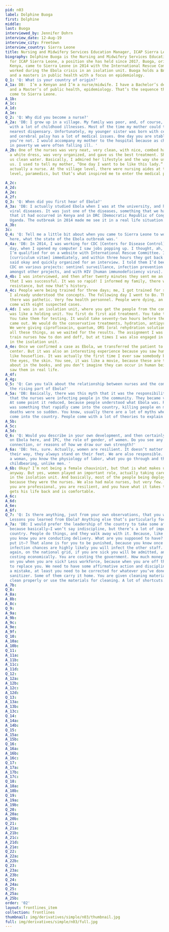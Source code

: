 ```yaml
---
pid: n03
label: Dolphine Buoga
first: Dolphine
middle: 
last: Buoga
interviewed_by: Jennifer Dohrn
interview_date: 12-Aug-19
interview_city: Freetown
interview_country: Sierra Leone
title: Nursing and Midwifery Services Education Manager, ICAP Sierra Leone
biography: Dolphine Buoga is the Nursing and Midwifery Services Education Manager
  for ICAP Sierra Leone, a position she has held since 2017. Buoga, originally from
  Kenya, came to Sierra Leone in 2014 with the International Rescue Committee and
  worked during the Ebola crisis in an isolation unit. Buoga holds a BA in nursing
  and a masters in public health with a focus on epidemiology.
Q_1: 'Q: What is your country of origin?'
A_1a: DB:  I’m a Kenyan and I’m a nurse/midwife. I have a Bachelor’s degree in nursing,
  and a Master’s of public health, epidemiology. That’s the sequence that made me
  come to Sierra Leone.
A_1b: 
A_1c: 
A_1d: 
A_1e: 
Q_2: 'Q: Why did you become a nurse?'
A_2a: 'DB: I grew up in a village. My family was poor, and, of course, poverty comes
  with a lot of childhood illnesses. Most of the time my mother could take us to the
  nearest dispensary. Unfortunately, my younger sister was born with cerebral palsy,
  and cerebral palsy has a lot of medical issues. One day you are stable; one day
  you’re not. I would accompany my mother to the hospital because as children living
  in poverty we were often falling ill. '
A_2b: One of the nurses was very neat, very clean, with nice, combed hair. She wore
  a white dress, was very organized, and gave us the best treatment. She also gave
  us clean water. Basically, I admired her lifestyle and the way she used to handle
  us. I used to tell my mother, “One day I want to be like this lady.” She was not
  actually a nurse. At the village level, there were nursing aides at the village
  level, paramedics, but that’s what inspired me to enter the medical profession.
   
A_2c: 
A_2d: 
A_2e: 
A_2f: 
Q_3: 'Q: When did you first hear of Ebola?'
A_3a: 'DB: I actually studied Ebola when I was at the university, and hemorrhagic
  viral diseases. It was just one of the diseases, something that we had heard about;
  that it had occurred in Kenya and in DRC [Democratic Republic of Congo], Congo,
  Uganda. The outbreak in 2014 made me see it in a real life situation. '
A_3b: 
3c: 
Q_4: 'Q: Tell me a little bit about when you came to Sierra Leone to work with ICAP
  here, what the state of the Ebola outbreak was.'
A_4a: 'DB: In 2014, I was working for CDC [Centers for Disease Control] Nairobi. One
  day, when I opened my computer I saw jobs popping up. I thought, ah, these are things
  I’m qualified for on a website with International Rescue Committee. I sent my CV
  [curriculum vitae] immediately, and within three hours they got back to me. They
  said okay and quickly organized for an interview. I told them I’d been working with
  CDC on various projects: sentinel surveillance, infection prevention and control,
  amongst other projects, and with HIV [human immunodeficiency virus]. '
A_4b: I was interviewed, and then after twenty minutes they sent me an email saying
  that I was successful. It was so rapid! I informed my family, there was a lot of
  resistance, but now that’s history.
A_4c: People were being trained for three days; me, I got trained for six hours, because
  I already understood the concepts. The following day I went to Bo. The situation
  there was pathetic. Very few health personnel. People were dying, an ambulance could
  come with eight suspected cases. 
A_4d: I was in an isolation unit, where you get the people from the community. It
  was like a holding unit. You first do first aid treatment. You take the sample results.
  You take them for testing. It would take seventy-two hours before the test results
  came out. We would do the conservative treatments, hydration, antipyretics, antimalarials.
  We were giving ciprofloxacin, quantum, ORS [oral rehydration solution], normal saline,
  all these things, as we waited for the results. The assignment I was given was to
  train nurses how to don and doff, but at times I was also engaged in patient care
  in the isolation unit. 
A_4e: Once we confirmed a case as Ebola, we transferred the patient to the treatment
  center. But it was also an interesting experience because you saw human beings dying
  like houseflies. It was actually the first time I ever saw somebody bleeding from
  the eyes, the skin. You see, it was like a movie, because these are things you read
  about in the books, and you don’t imagine they can occur in human beings. And I
  saw them in real life.
A_4f: 
A_4g: 
Q_5: 'Q: Can you talk about the relationship between nurses and the community during
  the rising part of Ebola?'
A_5a: 'DB: Basically, there was this myth that it was the responsibility of the nurses,
  that the nurses were infecting people in the community. They became victims of circumstance.
  At some point it reduced, because people understood what Ebola was. Remember, this
  was something that rapidly came into the country, killing people en masse, and the
  deaths were so sudden. You know, usually there are a lot of myths when certain disasters
  come into the country. People come with a lot of theories to explain the cause. '
A_5b: 
A_5c: 
A_5d: 
Q_6: 'Q: Would you describe in your own development, and then certainly the work forced
  on Ebola here, and IPC, the role of gender, of women. Do you see any particular
  connection, or reasons of how we draw our own strength?'
A_6a: 'DB: Yes, sure. Actually, women are resilient. It doesn’t matter what comes
  their way, they always stand on their feet. We are also responsible. You see, as
  a woman, you know the physiology of labor, what you go through and the process of
  childbearing, unlike men. '
A_6b: Okay? I’m not being a female chauvinist, but that is what makes us different,
  anyway. But yes, women played an important role, actually taking care of the children
  in the isolation unit. And basically, most of the people being deployed were women,
  because they were the nurses. We also had male nurses, but very few. Being a woman,
  you are professional, you are resilient, and you have what it takes to ensure somebody
  gets his life back and is comfortable. 
A_6c: 
A_6d: 
A_6e: 
A_6f: 
Q_7: 'Q: Is there anything, just from your own observations, that you would recommend?
  Lessons you learned from Ebola? Anything else that’s particularly focused on nursing?'
A_7a: 'DB: I would prefer the leadership of the country to take some affirmative action,
  because basically—I won’t say indiscipline, but there’s a lot of impunity in this
  country. People do things, and they walk away with it. Because, like in my country,
  you know you are conducting delivery. What are you supposed to have? Why don’t you
  put it—? That alone is for you to be punished, because you know once you get an
  infection chances are highly likely you will infect the other staff. Okay? And,
  again, on the national grid, if you are sick you will be admitted, and you are now
  costing economically. You are costing the government. How much money will be spent
  on you when you are sick? Less workforce, because when you are off there is nobody
  to replace you. We need to have some affirmative action and discipline. If you make
  a mistake, at least you need to be corrected for whatever you’ve done. We give hand
  sanitizer. Some of them carry it home. You are given cleaning materials; you don’t
  clean properly or use the materials for cleaning. A lot of shortcuts. '
A_7b: 
Q_8: 
A_8a: 
A_8b: 
A_8c: 
Q_9: 
A_9a: 
A_9b: 
A_9c: 
A_9e: 
A_9f: 
Q_10: 
A_10a: 
A_10b: 
Q_11: 
A_11a: 
A_11b: 
A_11c: 
A_11d: 
Q_12: 
A_12a: 
A_12b: 
A_12c: 
A_12d: 
Q_13: 
A_13a: 
A_13b: 
A_13c: 
Q_14: 
A_14a: 
A_14b: 
Q_15: 
A_15a: 
A_15b: 
Q_16: 
A_16a: 
A_16b: 
A_16c: 
Q_17: 
A_17a: 
A_17b: 
A_17c: 
Q_18: 
A_18a: 
A_18b: 
Q_19: 
A_19a: 
A_19b: 
Q_20: 
A_20a: 
A_20b: 
Q_21: 
A_21a: 
A_21b: 
A_21c: 
A_21d: 
A_21e: 
Q_22: 
A_22a: 
A_22b: 
Q_23: 
A_23a: 
A_23b: 
Q_24: 
A_24a: 
Q_25: 
A_25a: 
A_25b: 
order: '02'
layout: frontlines_item
collection: frontlines
thumbnail: img/derivatives/simple/n03/thumbnail.jpg
full: img/derivatives/simple/n03/full.jpg
---
```

